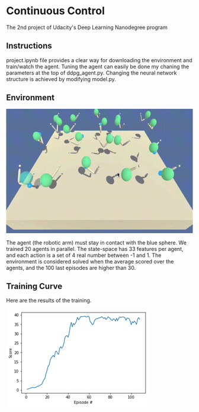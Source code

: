 # Continuous Control
The 2nd project of Udacity's Deep Learning Nanodegree program

## Instructions
project.ipynb file provides a clear way for downloading the environment and train/watch the agent. Tuning the agent can easily be done my chaning the parameters at the top of ddpg_agent.py. Changing the neural network structure is achieved by modifying model.py. 

## Environment 

![movie](https://github.com/rmnfournier/continuous_control/blob/master/reacher.gif)

The agent (the robotic arm) must stay in contact with the blue sphere. We trained 20 agents in parallel. The state-space has 33 features per agent, and each action is a set of 4 real number between -1 and 1. The environment is considered solved when the average scored over the agents, and the 100 last episodes are higher than 30. 

## Training Curve
Here are the results of the training. 

![training](https://github.com/rmnfournier/continuous_control/blob/master/training.png) 